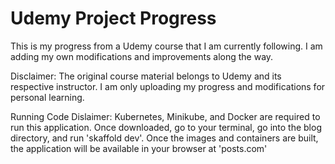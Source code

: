 # Udemy Project Progress
This is my progress from a Udemy course that I am currently following.
I am adding my own modifications and improvements along the way.

Disclaimer: The original course material belongs to Udemy and its respective instructor.
I am only uploading my progress and modifications for personal learning.

Running Code Dislaimer: Kubernetes, Minikube, and Docker are required to run this application.
Once downloaded, go to your terminal, go into the blog directory, and run 'skaffold dev'.
Once the images and containers are built, the application will be available in your browser at 'posts.com'
